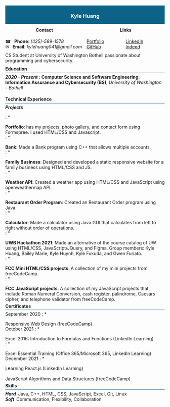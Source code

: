 <div width="100%" height="100%" style="background: #0d6288; display: flex; justify-content: center; align-items: center;margin: -15px 0 -20px 0;">
    <h3 width="100%" height="100%" style="text-align: center; color: ghostwhite;">
        Kyle Huang
    </h3>
</div>

<div width="100%" height="100%" style="display: flex; justify-content: space-evenly; align-center: center;">
    <div style="width: 100%; height: 100%; margin-right: 10px; padding: 10px 0;">
        <h4 style="text-align: center;">Contact</h4>
        <span>&#9742; &ensp;<b>Phone</b>: <em>(425)-589-1578</em></span><br>
        <span>&#9993;&ensp; <b>Email</b>: <em>kylehuang041@gmail.com</em></span>
    </div>
    <div style="width: 100%; height: 100%; display: flex; flex-direction: column; justify-content: center; padding: 10px 0;">
        <h4 style="text-align: center;">Links</h4>
        <div style="display: flex; flex-direction: row; width: 100%;
        height: 100%; justify-content: space-around;">
            <div style="width: 100%; height: 100%;">
                <a target="_blank" href="https://kylehuang041.github.io/Portfolio/">Portfolio</a><br>
                <a target="_blank" href="https://github.com/kylehuang041">GitHub</a><br>
            </div>
            <div style="width: 100%; height: 100%;">
                <a target="_blank" href="https://www.linkedin.com/in/kyle-huang-9492811ba/">LinkedIn</a><br>
                <a target="_blank" href="https://my.indeed.com/p/kyleh-r7behmb">Indeed</a><br>
            </div>
        </div>
    </div>
</div>

<p style="margin: 0 0 -10px 0">CS Student at University of Washington Bothell passionate about programming and cybersecurity.</p>

#### Education

<hr style="background: #0d6288; margin: -15px 0 -10px 0;">

<b><i>2020 - Present</i></b>
: <strong>Computer Science and Software Engineering: Information Assurance and Cybersecurity (BS)</strong>, <em>University of Washington - Bothell</em>

#### Technical Experience

<hr style="background: #0d6288; margin: -15px 0 -10px 0;">

<strong><i>Projects</i></strong>

: * <p style="margin-bottom: -15px;"><b>Portfolio</b>: has my projects, photo gallery, and contact form using Formspree. I used HTML/CSS and Javascript.</p>

: * <p style="margin-bottom: -15px;"><b>Bank</b>: Made a Bank program using C++ that allows multiple accounts.</p>

: * <p style="margin-bottom: -15px;"><b>Family Business</b>: Designed and developed a static responsive website for a family business using HTML/CSS and JS.</p>

: * <p style="margin-bottom: -15px;"><b>Weather API</b>: Created a weather app using HTML/CSS and JavaScript using openweathermap API.</p>

: * <p style="margin-bottom: -15px;"><b>Restaurant Order Program</b>: Created an Restaurant Order program using Java.</p>

: * <p style="margin-bottom: -15px;"><b>Calculator</b>: Made a calculator using Java GUI that calculates from left to right without order of operations.</p>

: * <p style="margin-bottom: -15px;"><b>UWB Hackathon 2021</b>: Made an alternative of the course catalog of UW using HTML/CSS, JavaScript/JQuery, and Figma. Group members: Kyle Huang, Bailey Marie, Kyle Huynh, Kyle Fukuda, and Gwen Furiato.</p>

: * <p style="margin-bottom: -15px;"><b>FCC Mini HTML/CSS projects</b>: A collection of my mini projects from freeCodeCamp.</p>

: * <p style="margin-bottom: -15px;"><b>FCC JavaScript projects</b>: A collection of my JavaScript projects that include Roman Numeral Conversion, cash register, palindrome, Caesars cipher, and telephone validator from freeCodeCamp.</p>

#### Certificates

<hr style="background: #0d6288; margin: -15px 0 -10px 0;">
<!--<hr style="background: #0d6288; margin: -15px 0 0 0;">-->

September 2020
: * <p style="margin-bottom: -15px;">Responsive Web Design (freeCodeCamp)</p>
<!--<p style="margin-bottom: -15px;"><b><em>September 2020</em></b>&ensp;Responsive Web Design (freeCodeCamp)</p>-->

October 2021
: * <p style="margin-bottom: -15px;">Excel 2016: Introduction to Formulas and Functions (LinkedIn Learning)</p>

: * <p style="margin-bottom: -15px;">Excel Essential Training (Office 365/Microsoft 365, LinkedIn Learning)</p>

December 2021
: * <p style="margin-bottom: -15px;">Learning React.js (LinkedIn Learning)</p>
: * <p style="margin-bottom: -15px;">JavaScript Algorithms and Data Structures (freeCodeCamp)</p>

#### Skills
<hr style="background: #0d6288; margin: -15px 0 5px 0;">

<p style="margin: 0px;"><strong><i>Hard</i></strong>&ensp;Java, C++, HTML, CSS, JavaScript, Excel, Git, Linux</p>

<p style="margin: 0;"><strong><i>Soft</i></strong>&ensp;Communication, Flexibility, Collaboration</p>